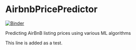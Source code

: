 # AirbnbPricePredictor

[![Binder](https://mybinder.org/badge_logo.svg)](https://mybinder.org/v2/gh/azamzubairi/AirbnbPricePredictor/main)

Predicting AirBnB listing prices using various ML algorithms

This line is added as a test.
